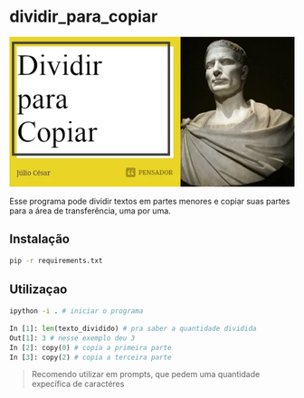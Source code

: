 # dividir_para_copiar

![parodia com julio cesar falando dividir para copiar](imagens/julio_cesar_dividir_para_conquistar_.png)

Esse programa pode dividir textos em partes menores e copiar suas partes para a área de transferência, uma por uma.

## Instalação

```bash
pip -r requirements.txt
```

## Utilizaçao

```bash
ipython -i . # iniciar o programa
```

```python
In [1]: len(texto_dividido) # pra saber a quantidade dividida
Out[1]: 3 # nesse exemplo deu 3 
In [2]: copy(0) # copia a primeira parte
In [3]: copy(2) # copia a terceira parte
```

> Recomendo utilizar em prompts, que pedem uma quantidade expecífica de caractéres
